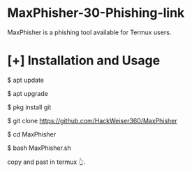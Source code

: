 # MaxPhisher-30-Phishing-link

MaxPhisher is a phishing tool available for Termux users.

# [+] Installation and Usage
$ apt update

$ apt upgrade

$ pkg install git

$ git clone https://github.com/HackWeiser360/MaxPhisher

$ cd MaxPhisher

$ bash MaxPhisher.sh

copy and past in termux 👆.


